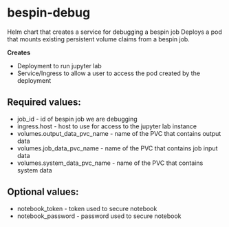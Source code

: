# bespin-debug
Helm chart that creates a service for debugging a bespin job
Deploys a pod that mounts existing persistent volume claims from a bespin job. 

__Creates__
- Deployment to run jupyter lab
- Service/Ingress to allow a user to access the pod created by the deployment

## Required values:
- job_id - id of bespin job we are debugging
- ingress.host - host to use for access to the jupyter lab instance
- volumes.output_data_pvc_name - name of the PVC that contains output data
- volumes.job_data_pvc_name - name of the PVC that contains job input data
- volumes.system_data_pvc_name - name of the PVC that contains system data

## Optional values:
- notebook_token - token used to secure notebook
- notebook_password - password used to secure notebook
